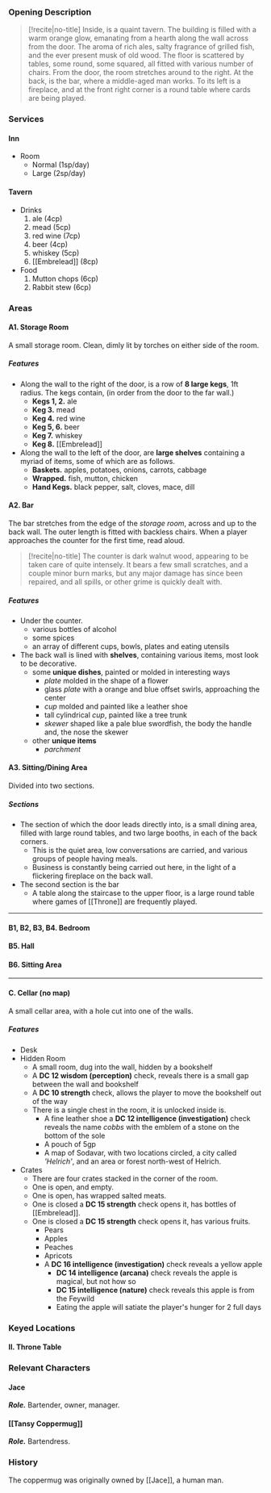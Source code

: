 ### Opening Description
>[!recite|no-title]
>Inside, is a quaint tavern. The building is filled with a warm orange glow, emanating from a hearth along the wall across from the door. The aroma of rich ales, salty fragrance of grilled fish, and the ever present musk of old wood. The floor is scattered by tables, some round, some squared, all fitted with various number of chairs. From the door, the room stretches around to the right. At the back, is the bar, where a middle-aged man works. To its left is a fireplace, and at the front right corner is a round table where cards are being played.

### Services
#### Inn
* Room
	* Normal (1sp/day)
	* Large (2sp/day)
#### Tavern
* Drinks
	1. ale (4cp)
	2. mead (5cp)
	3. red wine (7cp)
	4. beer (4cp)
	5. whiskey (5cp)
	6. [[Embrelead]] (8cp)
* Food
	1. Mutton chops (6cp)
	2. Rabbit stew (6cp)
### Areas
#### A1. Storage Room
A small storage room. Clean, dimly lit by torches on either side of the room. 

##### Features
* Along the wall to the right of the door, is a row of **8 large kegs**, 1ft radius. The kegs contain, (in order from the door to the far wall.) 
	* **Kegs 1, 2.** ale
	* **Keg 3.** mead
	* **Keg 4.** red wine
	* **Keg 5, 6.** beer
	* **Keg 7.** whiskey
	* **Keg 8.** [[Embrelead]]
* Along the wall to the left of the door, are **large shelves** containing a myriad of items, some of which are as follows.
	* **Baskets.** apples, potatoes, onions, carrots, cabbage
	* **Wrapped.** fish, mutton, chicken
	* **Hand Kegs.** black pepper, salt, cloves, mace, dill

#### A2. Bar
The bar stretches from the edge of the *storage room*, across and up to the back wall. The outer length is fitted with backless chairs. When a player approaches the counter for the first time, read aloud.

>[!recite|no-title]
> The counter is dark walnut wood, appearing to be taken care of quite intensely. It bears a few small scratches, and a couple minor burn marks, but any major damage has since been repaired, and all spills, or other grime is quickly dealt with.

##### Features
* Under the counter.
	* various bottles of alcohol
	* some spices
	* an array of different cups, bowls, plates and eating utensils
* The back wall is lined with **shelves**, containing various items, most look to be decorative.
	* some **unique dishes**, painted or molded in interesting ways
		* *plate* molded in the shape of a flower
		* glass *plate* with a orange and blue offset swirls, approaching the center 
		* *cup* molded and painted like a leather shoe
		* tall cylindrical *cup*, painted like a tree trunk 
		* *skewer* shaped like a pale blue swordfish, the body the handle and, the nose the skewer
	* other **unique items**
		* *parchment*

#### A3. Sitting/Dining Area
Divided into two sections.

##### Sections
* The section of which the door leads directly into, is a small dining area, filled with large round tables, and two large booths, in each of the back corners. 
	* This is the quiet area, low conversations are carried, and various groups of people having meals. 
	* Business is constantly being carried out here, in the light of a flickering fireplace on the back wall.
* The second section is the bar
	* A table along the staircase to the upper floor, is a large round table where games of [[Throne]] are frequently played.

***
#### B1, B2, B3, B4. Bedroom
#### B5. Hall
#### B6. Sitting Area

***
#### C. Cellar (no map)
A small cellar area, with a hole cut into one of the walls.
##### Features
* Desk
* Hidden Room
	* A small room, dug into the wall, hidden by a bookshelf
	* A **DC 12 wisdom (perception)** check, reveals there is a small gap between the wall and bookshelf
	* A **DC 10 strength** check, allows the player to move  the bookshelf out of the way
	* There is a single chest in the room, it is unlocked inside is.
		* A fine leather shoe a **DC 12 intelligence (investigation)** check reveals the name *cobbs* with the emblem of a stone on the bottom of the sole
		* A pouch of 5gp
		* A map of Sodavar, with two locations circled, a city called *'Helrich'*, and an area or forest north-west of Helrich.
* Crates
	* There are four crates stacked in the corner of the room.
	* One is open, and empty.
	* One is open, has wrapped salted meats.
	* One is closed a **DC 15 strength** check opens it, has bottles of [[Embrelead]].
	* One is closed a **DC 15 strength** check opens it, has various fruits.
		* Pears
		* Apples
		* Peaches
		* Apricots
		* A **DC 16 intelligence (investigation)** check reveals a yellow apple
			* **DC 14 intelligence (arcana)** check reveals the apple is magical, but not how so
			* **DC 15 intelligence (nature)** check reveals this apple is from the Feywild
			* Eating the apple will satiate the player's hunger for 2 full days

### Keyed Locations
#### II. Throne Table

### Relevant Characters
#### Jace
***Role.*** Bartender, owner, manager.
#### [[Tansy Coppermug]]
***Role.*** Bartendress.

### History
The coppermug was originally owned by [[Jace]], a human man.